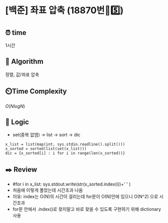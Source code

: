 # [백준] 좌표 압축 (18870번🩶5️⃣)

## ⏰  **time**
1시간

## :pushpin: **Algorithm**

정렬, 값/좌표 압축

## ⏲️**Time Complexity**

$O(NlogN)$

## :round_pushpin: **Logic**

- set(중복 없앰) -> list -> sort -> dic
```
x_list = list(map(int, sys.stdin.readline().split()))
x_sorted = sorted(list(set(x_list)))
dic = {x_sorted[i] : i for i in range(len(x_sorted))}

```
  

## :black_nib: **Review**

- #for i in x_list: sys.stdout.write(str(x_sorted.index(i))+' ' )
- 처음에 이렇게 풀었는데 시간초과 나옴
- 이유: index는 O(N)의 시간이 걸리는데 for문이 O(N)안에 있으니 O(N^2) 으로 시간초과
- for문 안에서 .index()로 찾지말고 바로 찾을 수 있도록 구현하기 위해 dictionary 사용
